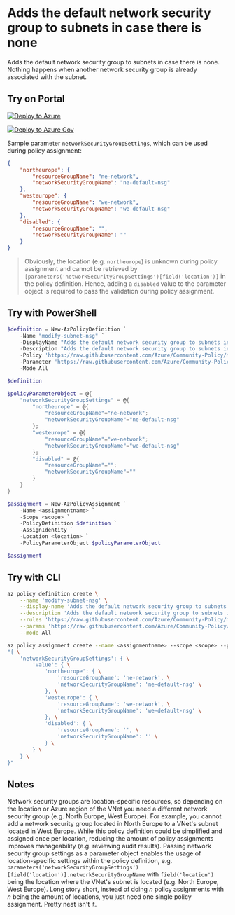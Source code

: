 # Adds the default network security group to subnets in case there is none

Adds the default network security group to subnets in case there is none. Nothing happens when another network security group is already associated with the subnet.

## Try on Portal

[![Deploy to Azure](http://azuredeploy.net/deploybutton.png)](https://portal.azure.com/#blade/Microsoft_Azure_Policy/CreatePolicyDefinitionBlade/uri/https%3A%2F%2Fraw.githubusercontent.com%2FAzure%2FCommunity-Policy%2Fmaster%2FPolicies%2FNetwork%2Fmodify-subnet-nsg%2Fazurepolicy.json)

[![Deploy to Azure Gov](https://docs.microsoft.com/azure/governance/policy/media/deploy/deployGovbutton.png)](https://portal.azure.us/?#blade/Microsoft_Azure_Policy/CreatePolicyDefinitionBlade/uri/https%3A%2F%2Fraw.githubusercontent.com%2FAzure%2FCommunity-Policy%2Fmaster%2FPolicies%2FNetwork%2Fmodify-subnet-nsg%2Fazurepolicy.json)

Sample parameter ```networkSecurityGroupSettings```, which can be used during policy assignment:
```json
{
    "northeurope": {
        "resourceGroupName": "ne-network",
        "networkSecurityGroupName": "ne-default-nsg"
    },
    "westeurope": {
        "resourceGroupName": "we-network",
        "networkSecurityGroupName": "we-default-nsg"
    },
    "disabled": {
        "resourceGroupName": "",
        "networkSecurityGroupName": ""
    }
}
```

> Obviously, the location (e.g. ```northeurope```) is unknown during policy assignment and cannot be retrieved by ```[parameters('networkSecurityGroupSettings')[field('location')]``` in the policy definition. Hence, adding a ```disabled``` value to the parameter object is required to pass the validation during policy assignment.

## Try with PowerShell

```powershell
$definition = New-AzPolicyDefinition `
    -Name "modify-subnet-nsg" `
    -DisplayName "Adds the default network security group to subnets in case there is none" `
    -Description "Adds the default network security group to subnets in case there is none. Nothing happens when another network security group is already associated with the subnet." `
    -Policy 'https://raw.githubusercontent.com/Azure/Community-Policy/master/Policies/Network/modify-subnet-nsg/azurepolicy.rules.json' `
    -Parameter 'https://raw.githubusercontent.com/Azure/Community-Policy/master/Policies/Network/modify-subnet-nsg/azurepolicy.parameters.json' `
    -Mode All

$definition

$policyParameterObject = @{
    "networkSecurityGroupSettings" = @{
        "northeurope" = @{
            "resourceGroupName"="ne-network";
            "networkSecurityGroupName"="ne-default-nsg"
        }; 
        "westeurope" = @{
            "resourceGroupName"="we-network";
            "networkSecurityGroupName"="we-default-nsg"
        }; 
        "disabled" = @{
            "resourceGroupName"="";
            "networkSecurityGroupName"=""
        }
    }
}

$assignment = New-AzPolicyAssignment `
    -Name <assignmentname> `
    -Scope <scope> `
    -PolicyDefinition $definition `
    -AssignIdentity `
    -Location <location> `
    -PolicyParameterObject $policyParameterObject

$assignment
```

## Try with CLI

```sh
az policy definition create \
    --name 'modify-subnet-nsg' \
    --display-name 'Adds the default network security group to subnets in case there is none' \
    --description 'Adds the default network security group to subnets in case there is none. Nothing happens when another network security group is already associated with the subnet.' \
    --rules 'https://raw.githubusercontent.com/Azure/Community-Policy/master/Policies/Network/modify-subnet-nsg/azurepolicy.rules.json' \
    --params 'https://raw.githubusercontent.com/Azure/Community-Policy/master/Policies/Network/modify-subnet-nsg/azurepolicy.parameters.json' \
    --mode All

az policy assignment create --name <assignmentname> --scope <scope> --policy 'modify-subnet-nsg' --assign-identity --location <location> --params \
"{ \
    'networkSecurityGroupSettings': { \
        'value': { \
            'northeurope': { \
                'resourceGroupName': 'ne-network', \
                'networkSecurityGroupName': 'ne-default-nsg' \
            }, \
            'westeurope': { \
                'resourceGroupName': 'we-network', \
                'networkSecurityGroupName': 'we-default-nsg' \
            }, \
            'disabled': { \
                'resourceGroupName': '', \
                'networkSecurityGroupName': '' \
            } \
        } \
    } \
}"
```

## Notes
Network security groups are location-specific resources, so depending on the location or Azure region of the VNet you need a different network security group (e.g. North Europe, West Europe). For example, you cannot add a network security group located in North Europe to a VNet's subnet located in West Europe. While this policy definition could be simplified and assigned once per location, reducing the amount of policy assignments improves manageability (e.g. reviewing audit results). Passing network security group settings as a parameter object enables the usage of location-specific settings within the policy definition, e.g. ```parameters('networkSecurityGroupSettings')[field('location')].networkSecurityGroupName``` with ```field('location')``` being the location where the VNet's subnet is located (e.g. North Europe, West Europe). Long story short, instead of doing _n_ policy assignments with _n_ being the amount of locations, you just need one single policy assignment. Pretty neat isn't it.